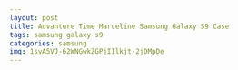 ```yaml
---
layout: post
title: Advanture Time Marceline Samsung Galaxy S9 Case
tags: samsung galaxy s9
categories: samsung
img: 1svA5VJ-62WNGwkZGPjIIlkjt-2jDMpDe
---
```

